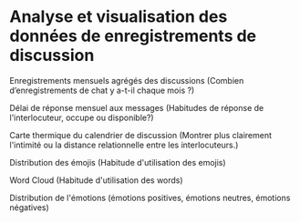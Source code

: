 # Analyse et visualisation des données de enregistrements de discussion

Enregistrements mensuels agrégés des discussions (Combien d’enregistrements de chat y a-t-il chaque mois ?)

Délai de réponse mensuel aux messages (Habitudes de réponse de l'interlocuteur, occupe ou disponible?)

Carte thermique du calendrier de discussion (Montrer plus clairement l'intimité ou la distance relationnelle entre les interlocuteurs.)

Distribution des émojis (Habitude d'utilisation des emojis)

Word Cloud (Habitude d'utilisation des words)

Distribution de l'émotions (émotions positives, émotions neutres, émotions négatives)

